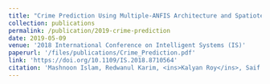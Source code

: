 ```yaml
---
title: "Crime Prediction Using Multiple-ANFIS Architecture and Spatiotemporal Data"
collection: publications
permalink: /publication/2019-crime-prediction
date: 2019-05-09
venue: '2018 International Conference on Intelligent Systems (IS)'
paperurl: '/files/publications/Crime_Prediction.pdf'
link: 'https://doi.org/10.1109/IS.2018.8710564'
citation: 'Mashnoon Islam, Redwanul Karim, <ins>Kalyan Roy</ins>, Saif Mahmood, Sadat Hossain, Rashedur M Rahman. (2018). **"Crime Prediction Using Multiple-ANFIS Architecture and Spatiotemporal Data"**.&quot; <i>2018 International Conference on Intelligent Systems (IS)</i>. 58-65. doi:10.1109/IS.2018.8710564'
---
```


